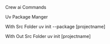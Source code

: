 Crew ai Commands 

Uv Package Manger 

With Src Folder
uv init --package [projectname]

With Out Src Folder
uv init [projectname]
